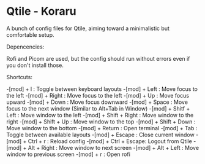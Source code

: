 # Qtile - Koraru
A bunch of config files for Qtile, aiming toward a minimalistic but comfortable setup.

Depencencies:

Rofi and Picom are used, but the config should run without errors even if you don't install those.

Shortcuts:

-[mod] + l : Toggle between keyboard layouts
-[mod] + Left : Move focus to the left
-[mod] + Right : Move focus to the left
-[mod] + Up : Move focus upward
-[mod] + Down : Move focus downward
-[mod] + Space : Move focus to the next window (Similar to Alt+Tab in Window)
-[mod] + Shitf + Left : Move window to the left
-[mod] + Shift + Right : Move window to the right
-[mod] + Shift + Up : Move window to the top
-[mod] + Shift + Down : Move window to the bottom
-[mod] + Return : Open terminal
-[mod] + Tab : Toggle between available layouts
-[mod] + Escape : Close current window
-[mod] + Ctrl + r : Reload config
-[mod] + Ctrl + Escape: Logout from Qtile
-[mod] + Alt + Right : Move window to next screen
-[mod] + Alt + Left : Move window to previous screen
-[mod] + r : Open rofi

